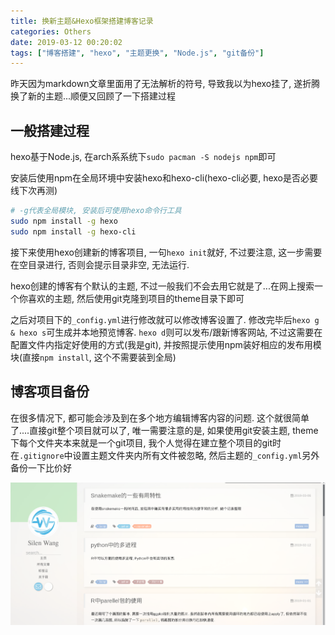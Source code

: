 ```yaml
---
title: 换新主题&Hexo框架搭建博客记录
categories: Others
date: 2019-03-12 00:20:02
tags: ["博客搭建", "hexo", "主题更换", "Node.js", "git备份"]
---
```


昨天因为markdown文章里面用了无法解析的符号, 导致我以为hexo挂了, 遂折腾换了新的主题...顺便又回顾了一下搭建过程
<!-- 摘要部分 -->
<!-- more -->


## 一般搭建过程
hexo基于Node.js, 在arch系系统下`sudo pacman -S nodejs npm`即可

安装后使用npm在全局环境中安装hexo和hexo-cli(hexo-cli必要, hexo是否必要线下次再测)

```bash
# -g代表全局模块, 安装后可使用hexo命令行工具
sudo npm install -g hexo
sudo npm install -g hexo-cli
```

接下来使用hexo创建新的博客项目, 一句`hexo init`就好, 不过要注意, 这一步需要在空目录进行, 否则会提示目录非空, 无法运行.

hexo创建的博客有个默认的主题, 不过一般我们不会去用它就是了...在网上搜索一个你喜欢的主题, 然后使用git克隆到项目的theme目录下即可

之后对项目下的`_config.yml`进行修改就可以修改博客设置了. 修改完毕后`hexo g & hexo s`可生成并本地预览博客. `hexo d`则可以发布/跟新博客网站, 不过这需要在配置文件内指定好使用的方式(我是git), 并按照提示使用npm装好相应的发布用模块(直接`npm install`, 这个不需要装到全局)

## 博客项目备份

在很多情况下, 都可能会涉及到在多个地方编辑博客内容的问题. 这个就很简单了....直接git整个项目就可以了, 唯一需要注意的是, 如果使用git安装主题, theme下每个文件夹本来就是一个git项目, 我个人觉得在建立整个项目的git时在`.gitignore`中设置主题文件夹内所有文件被忽略, 然后主题的`_config.yml`另外备份一下比价好

![new_blog](https://raw.githubusercontent.com/SilenWang/Gallary/master/new_blog.png)
